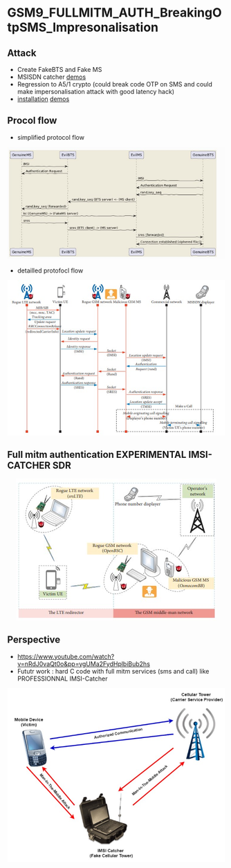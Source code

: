 # GSM9_FULLMITM_AUTH_BreakingOtpSMS_Impresonalisation
## Attack
*  Create FakeBTS and Fake MS
*  MSISDN catcher [demos](https://www.youtube.com/watch?v=RJ84yhJpjJA&t=6s&pp=ygUUcGhvbmUgbnVtYmVyIGNhdGNoZXI%3D)
*  Regression to A5/1 crypto (could break code OTP on SMS and could make impersonalisation attack with good latency hack)
* [installation](https://pl4y.store/en/latest/Hacking_2G_BaseStation.html) [demos](https://www.youtube.com/watch?v=8itrR2z6T9s&pp=ygUlYmFzdGlvbiBiYXJhbm9mZiArIGltcGVyc29ubmFsaXphdGlvbg%3D%3D)
## Procol flow
* simplified protocol flow
<p align="center">
  <img src="https://github.com/SitrakaResearchAndPOC/GSM9_FULLMITM_AUTH_BreakingOtpSMS_Impresonalisation/blob/main/full_mitm_flow_protocol2.jpg">
</p>

* detailled protofocl flow
<p align="center">
  <img src="https://github.com/SitrakaResearchAndPOC/GSM9_FULLMITM_AUTH_BreakingOtpSMS_Impresonalisation/blob/main/full_mitm_flow_protocol1.jpg">
</p>

## Full mitm authentication EXPERIMENTAL IMSI-CATCHER SDR
<p align="center">
  <img src="https://github.com/SitrakaResearchAndPOC/GSM9_FULLMITM_AUTH_BreakingOtpSMS_Impresonalisation/blob/main/full_mitm1.jpg">
</p>


## Perspective
* https://www.youtube.com/watch?v=nRdJ0vaQt0o&pp=ygUMa2FydHplbiBub2hs
* Fututr work : hard C code with full mitm services (sms and call) like PROFESSIONNAL IMSI-Catcher
<p align="center">
  <img src="https://github.com/SitrakaResearchAndPOC/GSM9_FULLMITM_AUTH_BreakingOtpSMS_Impresonalisation/blob/main/full_mitm.jpg">
</p>


